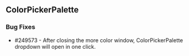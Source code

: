 ## ColorPickerPalette

### Bug Fixes

* \#249573 - After closing the more color window, ColorPickerPalette dropdown will open in one click. 